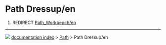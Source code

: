 # Path Dressup/en
1.  REDIRECT [Path_Workbench/en](Path_Workbench/en.md)



---
![](images/Button_right.svg) [documentation index](../README.md) > [Path](Path_Workbench.md) > Path Dressup/en
